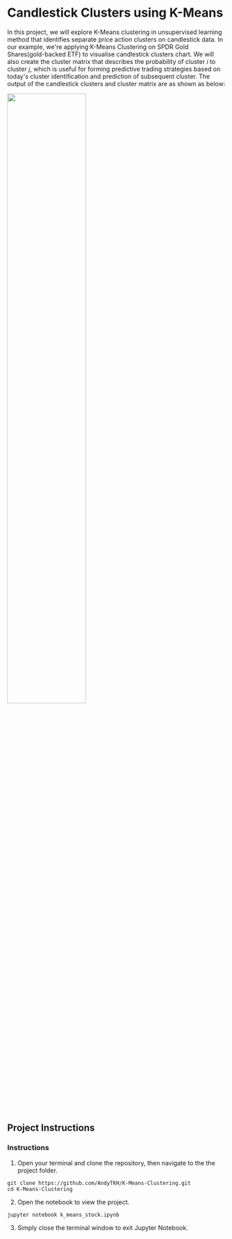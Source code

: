 # Candlestick Clusters using K-Means 

In this project, we will explore K-Means clustering in unsupervised learning method that identifies separate price action clusters on candlestick data. In our example, we're applying K-Means Clustering on SPDR Gold Shares(gold-backed ETF) to visualise candlestick clusters chart. We will also create the cluster matrix that describes the probability of cluster *i* to cluster *j*, which is useful for forming predictive trading strategies based on today's cluster identification and prediction of subsequent cluster. The output of the candlestick clusters and cluster matrix are as shown as below: 

<img src='image/mse.png' width=60% />

## Project Instructions

### Instructions

1. Open your terminal and clone the repository, then navigate to the the project folder.
```
git clone https://github.com/AndyTKH/K-Means-Clustering.git                                                          
cd K-Means-Clustering
```
2. Open the notebook to view the project. 
```
jupyter notebook k_means_stock.ipynb
```
3. Simply close the terminal window to exit Jupyter Notebook. 
